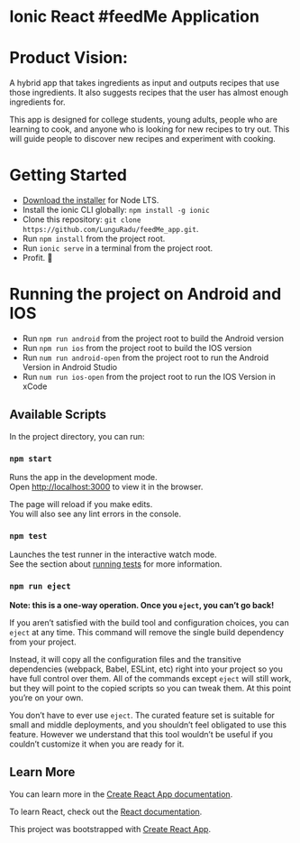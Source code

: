 # Ionic React #feedMe Application

# Product Vision:
A hybrid app that takes ingredients as input and outputs recipes that use those ingredients. It also suggests recipes that the user has almost enough ingredients for.

This app is designed for college students, young adults, people who are learning to cook, and anyone who is looking for new recipes to try out. This will guide people to discover new recipes and experiment with cooking.

# Getting Started 

* [Download the installer](https://nodejs.org/) for Node LTS.
* Install the ionic CLI globally: `npm install -g ionic`
* Clone this repository: `git clone https://github.com/LunguRadu/feedMe_app.git`.
* Run `npm install` from the project root.
* Run `ionic serve` in a terminal from the project root.
* Profit. :tada:

# Running the project on Android and IOS

* Run `npm run android` from the project root to build the Android version
* Run `npm run ios` from the project root to build the IOS version
* Run `num run android-open` from the project root to run the Android Version in Android Studio
* Run `num run ios-open` from the project root to run the IOS Version in xCode

## Available Scripts

In the project directory, you can run:

### `npm start`

Runs the app in the development mode.<br />
Open [http://localhost:3000](http://localhost:3000) to view it in the browser.

The page will reload if you make edits.<br />
You will also see any lint errors in the console.

### `npm test`

Launches the test runner in the interactive watch mode.<br />
See the section about [running tests](https://facebook.github.io/create-react-app/docs/running-tests) for more information.


### `npm run eject`

**Note: this is a one-way operation. Once you `eject`, you can’t go back!**

If you aren’t satisfied with the build tool and configuration choices, you can `eject` at any time. This command will remove the single build dependency from your project.

Instead, it will copy all the configuration files and the transitive dependencies (webpack, Babel, ESLint, etc) right into your project so you have full control over them. All of the commands except `eject` will still work, but they will point to the copied scripts so you can tweak them. At this point you’re on your own.

You don’t have to ever use `eject`. The curated feature set is suitable for small and middle deployments, and you shouldn’t feel obligated to use this feature. However we understand that this tool wouldn’t be useful if you couldn’t customize it when you are ready for it.

## Learn More

You can learn more in the [Create React App documentation](https://facebook.github.io/create-react-app/docs/getting-started).

To learn React, check out the [React documentation](https://reactjs.org/).


This project was bootstrapped with [Create React App](https://github.com/facebook/create-react-app).
